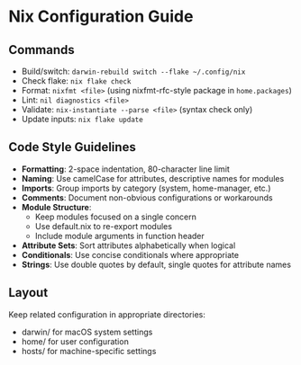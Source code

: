 # Nix Configuration Guide

## Commands
- Build/switch: `darwin-rebuild switch --flake ~/.config/nix`
- Check flake: `nix flake check`
- Format: `nixfmt <file>` (using nixfmt-rfc-style package in `home.packages`)
- Lint: `nil diagnostics <file>`
- Validate: `nix-instantiate --parse <file>` (syntax check only)
- Update inputs: `nix flake update`

## Code Style Guidelines
- **Formatting**: 2-space indentation, 80-character line limit
- **Naming**: Use camelCase for attributes, descriptive names for modules
- **Imports**: Group imports by category (system, home-manager, etc.)
- **Comments**: Document non-obvious configurations or workarounds
- **Module Structure**: 
  - Keep modules focused on a single concern
  - Use default.nix to re-export modules
  - Include module arguments in function header
- **Attribute Sets**: Sort attributes alphabetically when logical
- **Conditionals**: Use concise conditionals where appropriate
- **Strings**: Use double quotes by default, single quotes for attribute names

## Layout
Keep related configuration in appropriate directories:
- darwin/ for macOS system settings
- home/ for user configuration
- hosts/ for machine-specific settings